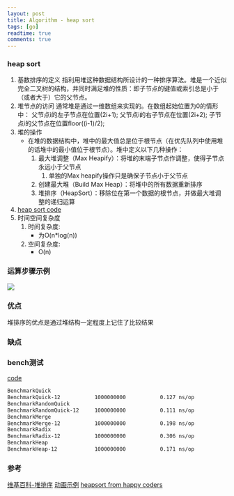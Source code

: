 ```yaml
---
layout: post
title: Algorithm - heap sort
tags: [go]
readtime: true
comments: true
---
```


### heap sort
1. 基数排序的定义 指利用堆这种数据结构所设计的一种排序算法。堆是一个近似完全二叉树的结构，并同时满足堆的性质：即子节点的键值或索引总是小于（或者大于）它的父节点。
2. 堆节点的访问
    通常堆是通过一维数组来实现的。在数组起始位置为0的情形中：
    父节点i的左子节点在位置(2i+1);
    父节点i的右子节点在位置(2i+2);
    子节点i的父节点在位置floor((i-1)/2);
3. 堆的操作
    * 在堆的数据结构中，堆中的最大值总是位于根节点（在优先队列中使用堆的话堆中的最小值位于根节点）。堆中定义以下几种操作：
        1. 最大堆调整（Max Heapify）：将堆的末端子节点作调整，使得子节点永远小于父节点
            1. 单独的Max heapify操作只是确保子节点小于父节点
        2. 创建最大堆（Build Max Heap）：将堆中的所有数据重新排序
        3. 堆排序（HeapSort）：移除位在第一个数据的根节点，并做最大堆调整的递归运算
3. [heap sort code](../algorithm/sort/sort_test.go)
4. 时间空间复杂度
    1. 时间复杂度:
        * 为O(n*log(n)) 
    2. 空间复杂度: 
        * O(n)

### 运算步骤示例
![](https://pt-starimg.didistatic.com/static/starimg/img/Asn7QbkV2D1623417496845.jpeg)

### 优点
堆排序的优点是通过堆结构一定程度上记住了比较结果

### 缺点


### bench测试
[code](../algorithm/sort/sort_test.go)

```sh
BenchmarkQuick
BenchmarkQuick-12          	1000000000	         0.127 ns/op
BenchmarkRandomQuick
BenchmarkRandomQuick-12    	1000000000	         0.111 ns/op
BenchmarkMerge
BenchmarkMerge-12          	1000000000	         0.198 ns/op
BenchmarkRadix
BenchmarkRadix-12          	1000000000	         0.306 ns/op
BenchmarkHeap
BenchmarkHeap-12           	1000000000	         0.171 ns/op
```

### 参考
[维基百科-堆排序](https://zh.wikipedia.org/wiki/%E5%A0%86%E6%8E%92%E5%BA%8F)
[动画示例](https://visualgo.net/en/heap)
[heapsort from happy coders](https://www.happycoders.eu/algorithms/heapsort/)